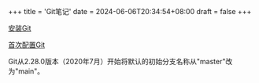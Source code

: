 +++
title = 'Git笔记'
date = 2024-06-06T20:34:54+08:00
draft = false
+++

[安装Git](https://git-scm.com/book/en/v2/Getting-Started-Installing-Git)

[首次配置Git](https://git-scm.com/book/en/v2/Getting-Started-Installing-Git)

Git从2.28.0版本（2020年7月）开始将默认的初始分支名称从"master"改为"main"。
